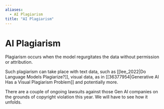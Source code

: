 ```yaml
---
aliases:
  - AI Plagiarism
title: "AI Plagiarism"
---
```


# AI Plagiarism

Plagiarism occurs when the model regurgitates the data without permission or attribution.

Such plagiarism can take place with text data, such as [[lee_2022|Do Language Models Plagiarize?]], visual data, as in [[36377954|Generative AI Has a Visual Plagiarism Problem]] and potentially more.

There are a couple of ongoing lawsuits against those Gen AI companies on the grounds of copyright violation this year. We will have to see how it unfolds.